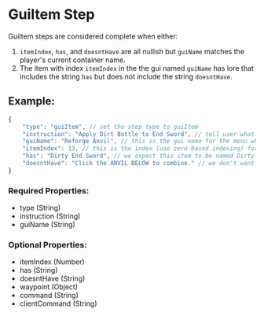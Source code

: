 # GuiItem Step
GuiItem steps are considered complete when either:
1. ``itemIndex``, ``has``, and ``doesntHave`` are all nullish but ``guiName`` matches the player's current container name.
2. The item with index ``itemIndex`` in the the gui named ``guiName`` has lore that includes the string ``has`` but does not include the string ``doesntHave``.

## Example:
```js
{
    "type": "guiItem", // set the step type to guiItem
    "instruction": "Apply Dirt Bottle to End Sword", // tell user what to do
    "guiName": "Reforge Anvil", // this is the gui name for the menu where you apply reforge stones
    "itemIndex": 13, // this is the index (use zero-based indexing) for the slot where the result of the two inputs is shown 
    "has": "Dirty End Sword", // we expect this item to be named Dirty End Sword (item name is part of the lore)
    "doesntHave": "Click the ANVIL BELOW to combine." // we don't want the item to say this because if it does, we haven't combined the items yet
}
```
### Required Properties:
- type (String)
- instruction (String)
- guiName (String)

### Optional Properties:
- itemIndex (Number)
- has (String)
- doesntHave (String)
- waypoint (Object)
- command (String)
- clientCommand (String)
